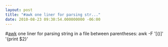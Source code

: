 ```yaml
---
layout: post
title: "#awk one liner for parsing str..."
date: 2010-08-23 09:30:54.000000000 -06:00
---
```

#<a href="http://search.twitter.com/search?q=%23awk" class="aktt_hashtag">awk</a> one liner for parsing string in a file between parentheses:  awk -F '[()]' '{print $2}'
